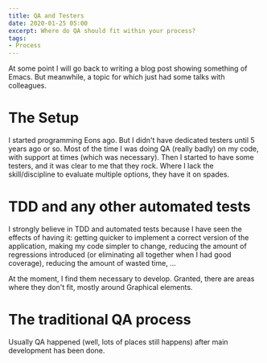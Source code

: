 ```yaml
---
title: QA and Testers
date: 2020-01-25 05:00
excerpt: Where do QA should fit within your process?
tags:
- Process
---
```


At some point I will go back to writing a blog post showing something of Emacs. But meanwhile, a topic for which just had some talks with colleagues.

# The Setup
I started programming Eons ago. But I didn't have dedicated testers until 5 years ago or so. Most of the time I was doing QA (really badly) on my code, with support at times (which was necessary). Then I started to have some testers, and it was clear to me that they rock. Where I lack the skill/discipline to evaluate multiple options, they have it on spades.

# TDD and any other automated tests
I strongly believe in TDD and automated tests because I have seen the effects of having it: getting quicker to implement a correct version of the application, making my code simpler to change, reducing the amount of regressions introduced (or eliminating all together when I had good coverage), reducing the amount of wasted time, ...

At the moment, I find them necessary to develop. Granted, there are areas where they don't fit, mostly around Graphical elements.

# The traditional QA process
Usually QA happened (well, lots of places still happens) after main development has been done.


